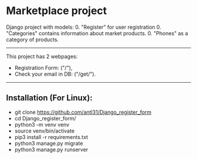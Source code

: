 # Marketplace project
Django project with models:
0. "Register" for user registration
0. "Categories" contains information about market products.
0. "Phones" as a category of products.
***
This project has 2 webpages:
* Registration Form: ("/"),
* Check your email in DB: ("/get/").
***
## Installation (For Linux):
* git clone https://github.com/antl31/Django_register_form
* cd Django_register_form/
* python3 -m venv venv
* source venv/bin/activate
* pip3 install -r requirements.txt
* python3 manage.py migrate
* python3 manage.py runserver
